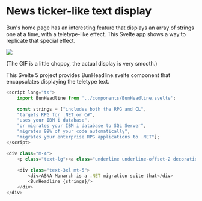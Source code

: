 # News ticker-like text display

Bun's home page has an interesting feature that displays an array of strings one at a time, with a teletype-like effect. This Svelte app shows a way to replicate that special effect.

![](https://nyc3.digitaloceanspaces.com/asna-assets/images/ezgif.com-optimize.gif)

(The GIF is a little choppy, the actual display is very smooth.)

This Svelte 5 project provides BunHeadline.svelte component that encapsulates displaying the teletype text. 


```js
<script lang="ts">
    import BunHeadline from '../components/BunHeadline.svelte';

    const strings = ["includes both the RPG and CL",
    "targets RPG for .NET or C#", 
    "uses your IBM i database",
    "or migrates your IBM i database to SQL Server",
    "migrates 99% of your code automatically", 
    "migrates your enterprise RPG applications to .NET"];
</script>

<div class="m-4">
    <p class="text-lg"><a class="underline underline-offset-2 decoration=1" href="https://bun.sh/">Bun's home page</a> has an interesting feature that displays an array of strings one at a time, with a teletype-like effect. This Svelte app shows a way to replicate that special effect.</p>
    
    <div class="text-3xl mt-5">
        <div>ASNA Monarch is a .NET migration suite that</div>        
        <BunHeadline {strings}/>
    </div>
</div>
```